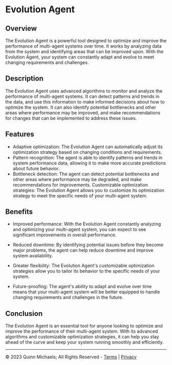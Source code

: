 # Evolution Agent

## Overview

The Evolution Agent is a powerful tool designed to optimize and improve the performance of multi-agent systems over time. It works by analyzing data from the system and identifying areas that can be improved upon. With the Evolution Agent, your system can constantly adapt and evolve to meet changing requirements and challenges.

## Description

The Evolution Agent uses advanced algorithms to monitor and analyze the performance of multi-agent systems. It can detect patterns and trends in the data, and use this information to make informed decisions about how to optimize the system. It can also identify potential bottlenecks and other areas where performance may be improved, and make recommendations for changes that can be implemented to address these issues.

## Features

- Adaptive optimization: The Evolution Agent can automatically adjust its optimization strategy based on changing conditions and requirements.
- Pattern recognition: The agent is able to identify patterns and trends in system performance data, allowing it to make more accurate predictions about future behavior.
- Bottleneck detection: The agent can detect potential bottlenecks and other areas where performance may be degraded, and make recommendations for improvements.
Customizable optimization strategies: The Evolution Agent allows you to customize its optimization strategy to meet the specific needs of your multi-agent system.

## Benefits
- Improved performance: With the Evolution Agent constantly analyzing and optimizing your multi-agent system, you can expect to see significant improvements in overall performance.

- Reduced downtime: By identifying potential issues before they become major problems, the agent can help reduce downtime and improve system availability.
- Greater flexibility: The Evolution Agent's customizable optimization strategies allow you to tailor its behavior to the specific needs of your system.
- Future-proofing: The agent's ability to adapt and evolve over time means that your multi-agent system will be better equipped to handle changing requirements and challenges in the future.

## Conclusion

The Evolution Agent is an essential tool for anyone looking to optimize and improve the performance of their multi-agent system. With its advanced algorithms and customizable optimization strategies, it can help you stay ahead of the curve and keep your system running smoothly and efficiently.

---

&copy; 2023 Quinn Michaels; All Rights Reserved - [Terms](../terms) | [Privacy](../privacy)
